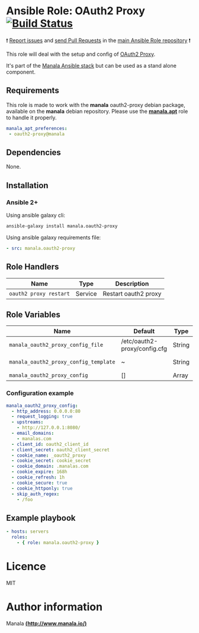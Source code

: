 # Ansible Role: OAuth2 Proxy [![Build Status](https://travis-ci.org/manala/ansible-role-oauth2-proxy.svg?branch=master)](https://travis-ci.org/manala/ansible-role-oauth2-proxy)

:exclamation: [Report issues](https://github.com/manala/ansible-roles/issues) and [send Pull Requests](https://github.com/manala/ansible-roles/pulls) in the [main Ansible Role repository](https://github.com/manala/ansible-roles) :exclamation:

This role will deal with the setup and config of [OAuth2 Proxy](https://github.com/bitly/oauth2_proxy).

It's part of the [Manala Ansible stack](http://www.manala.io) but can be used as a stand alone component.

## Requirements

This role is made to work with the __manala__ oauth2-proxy debian package, available on the __manala__ debian repository. Please use the [**manala.apt**](https://galaxy.ansible.com/manala/apt/) role to handle it properly.

```yaml
manala_apt_preferences:
 - oauth2-proxy@manala
```

## Dependencies

None.

## Installation

### Ansible 2+

Using ansible galaxy cli:

```bash
ansible-galaxy install manala.oauth2-proxy
```

Using ansible galaxy requirements file:

```yaml
- src: manala.oauth2-proxy
```

## Role Handlers

| Name                   | Type    | Description          |
| ---------------------- | ------- | -------------------- |
| `oauth2 proxy restart` | Service | Restart oauth2 proxy |

## Role Variables

| Name                                  | Default                      | Type   | Description          |
| ------------------------------------- | ---------------------------- | ------ | -------------------- |
| `manala_oauth2_proxy_config_file`     | /etc/oauth2-proxy/config.cfg | String | Config file          |
| `manala_oauth2_proxy_config_template` | ~                            | String | Config template      |
| `manala_oauth2_proxy_config`          | []                           | Array  | Config               |

### Configuration example

```yaml
manala_oauth2_proxy_config:
  - http_address: 0.0.0.0:80
  - request_logging: true
  - upstreams:
    - http://127.0.0.1:8080/
  - email_domains:
    - manalas.com
  - client_id: oauth2_client_id
  - client_secret: oauth2_client_secret
  - cookie_name: _oauth2_proxy
  - cookie_secret: cookie_secret
  - cookie_domain: .manalas.com
  - cookie_expire: 168h
  - cookie_refresh: 1h
  - cookie_secure: true
  - cookie_httponly: true
  - skip_auth_regex:
    - /foo
```

## Example playbook

```yaml
- hosts: servers
  roles:
    - { role: manala.oauth2-proxy }
```

# Licence

MIT

# Author information

Manala [**(http://www.manala.io/)**](http://www.manala.io)
